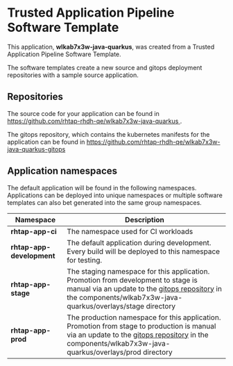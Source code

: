 # Trusted Application Pipeline Software Template

This application, **wlkab7x3w-java-quarkus**, was created from a Trusted Application Pipeline Software Template.

The software templates create a new source and gitops deployment repositories with a sample source application. 

## Repositories

The source code for your application can be found in [https://github.com/rhtap-rhdh-qe/wlkab7x3w-java-quarkus ](https://github.com/rhtap-rhdh-qe/wlkab7x3w-java-quarkus ).
 
The gitops repository, which contains the kubernetes manifests for the application can be found in 
[https://github.com/rhtap-rhdh-qe/wlkab7x3w-java-quarkus-gitops ](https://github.com/rhtap-rhdh-qe/wlkab7x3w-java-quarkus-gitops ) 

## Application namespaces 

The default application will be found in the following namespaces. Applications can be deployed into unique namespaces or multiple software templates can also bet generated into the same group namespaces.  

|  Namespace   |  Description   |  
| -------- | -------- |
| **rhtap-app-ci** | The namespace used for CI workloads |
| **rhtap-app-development** | The default application during development. Every build will be deployed to this namespace for testing. |
| **rhtap-app-stage** | The staging namespace for this application. Promotion from development to stage is manual via an update to the [gitops repository](https://github.com/rhtap-rhdh-qe/wlkab7x3w-java-quarkus-gitops ) in the components/wlkab7x3w-java-quarkus/overlays/stage directory |
| **rhtap-app-prod** | The production namespace for this application. Promotion from stage to production is manual via an update to the [gitops repository](https://github.com/rhtap-rhdh-qe/wlkab7x3w-java-quarkus-gitops ) in the components/wlkab7x3w-java-quarkus/overlays/prod directory |